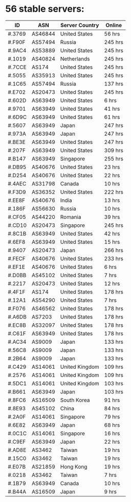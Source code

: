 # 56 stable servers:

| ID | ASN | Server Country | Online |
| ------ | ------ | ------ | ------ |
| #.3769 | AS46844 | United States | 56 hrs |
| #.F90F | AS57494 | Russia | 245 hrs |
| #.9AC4 | AS53889 | United States | 245 hrs |
| #.1019 | AS40824 | Netherlands | 245 hrs |
| #.7CCE | AS174 | United States | 245 hrs |
| #.5055 | AS35913 | United States | 245 hrs |
| #.1C65 | AS57494 | Russia | 137 hrs |
| #.E702 | AS20473 | United States | 245 hrs |
| #.602D | AS63949 | United States | 6 hrs |
| #.9701 | AS63949 | United States | 41 hrs |
| #.6D9C | AS63949 | United States | 61 hrs |
| #.5607 | AS63949 | Japan | 247 hrs |
| #.973A | AS63949 | Japan | 247 hrs |
| #.BE3E | AS63949 | United States | 247 hrs |
| #.207F | AS63949 | United States | 309 hrs |
| #.B147 | AS63949 | Singapore | 255 hrs |
| #.DB95 | AS40676 | United States | 23 hrs |
| #.D254 | AS40676 | United States | 22 hrs |
| #.4AEC | AS31798 | Canada | 10 hrs |
| #.F3D9 | AS36352 | United States | 222 hrs |
| #.EE8F | AS40676 | India | 13 hrs |
| #.186F | AS56630 | Russia | 10 hrs |
| #.CF05 | AS44220 | Romania | 39 hrs |
| #.CD10 | AS20473 | Singapore | 245 hrs |
| #.8C1B | AS63949 | United States | 42 hrs |
| #.6EF8 | AS63949 | United States | 15 hrs |
| #.9407 | AS20473 | Japan | 266 hrs |
| #.FECF | AS40676 | United States | 233 hrs |
| #.EF1E | AS40676 | United States | 6 hrs |
| #.D0BB | AS45102 | United States | 7 hrs |
| #.2217 | AS20473 | United States | 12 hrs |
| #.4F1F | AS174 | United States | 178 hrs |
| #.12A1 | AS54290 | United States | 7 hrs |
| #.F076 | AS46562 | United States | 178 hrs |
| #.A6DB | AS7203 | United States | 178 hrs |
| #.EC8B | AS32097 | United States | 178 hrs |
| #.C61F | AS63949 | United States | 178 hrs |
| #.AC34 | AS9009 | Japan | 133 hrs |
| #.56C8 | AS9009 | Japan | 133 hrs |
| #.2B64 | AS9009 | Japan | 133 hrs |
| #.C429 | AS14061 | United Kingdom | 109 hrs |
| #.2576 | AS14061 | United Kingdom | 109 hrs |
| #.5DC1 | AS14061 | United Kingdom | 103 hrs |
| #.B661 | AS63949 | Japan | 103 hrs |
| #.8FC6 | AS16509 | South Korea | 91 hrs |
| #.8E93 | AS45102 | China | 84 hrs |
| #.2A0F | AS14061 | Singapore | 79 hrs |
| #.6E82 | AS63949 | Japan | 68 hrs |
| #.0C1C | AS14061 | Singapore | 16 hrs |
| #.C9EF | AS63949 | Japan | 22 hrs |
| #.AD8E | AS3462 | Taiwan | 19 hrs |
| #.15C0 | AS3462 | Taiwan | 19 hrs |
| #.E07B | AS21859 | Hong Kong | 19 hrs |
| #.0218 | AS3462 | Taiwan | 7 hrs |
| #.1B79 | AS63949 | Canada | 10 hrs |
| #.B44A | AS16509 | Japan | 9 hrs |

